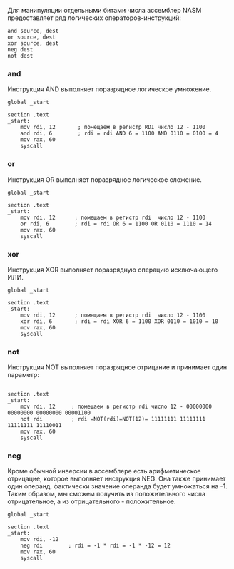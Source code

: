 Для манипуляции отдельными битами числа ассемблер NASM предоставляет ряд логических операторов-инструкций:
```armasm
and source, dest
or source, dest
xor source, dest
neg dest
not dest
```

### and
Инструкция AND выполняет поразрядное логическое умножение.
```armasm
global _start
 
section .text
_start:
    mov rdi, 12       ; помещаем в регистр RDI число 12 - 1100
    and rdi, 6        ; rdi = rdi AND 6 = 1100 AND 0110 = 0100 = 4
    mov rax, 60
    syscall
```

### or
Инструкция OR выполняет поразрядное логическое сложение.
```armasm
global _start
 
section .text
_start:
    mov rdi, 12      ; помещаем в регистр rdi  число 12 - 1100
    or rdi, 6        ; rdi = rdi OR 6 = 1100 OR 0110 = 1110 = 14
    mov rax, 60
    syscall
```

### xor
Инструкция XOR выполняет поразрядную операцию исключающего ИЛИ.
```armasm
global _start
 
section .text
_start:
    mov rdi, 12      ; помещаем в регистр rdi  число 12 - 1100
    xor rdi, 6       ; rdi = rdi XOR 6 = 1100 XOR 0110 = 1010 = 10
    mov rax, 60
    syscall
```

### not
Инструкция NOT выполняет поразрядное отрицание и принимает один параметр:
```global _start
 
section .text
_start:
    mov rdi, 12     ; помещаем в регистр rdi число 12 - 00000000 00000000 00000000 00001100
    not rdi         ; rdi =NOT(rdi)=NOT(12)= 11111111 11111111 11111111 11110011
    mov rax, 60
    syscall
```

### neg
Кроме обычной инверсии в ассемблере есть арифметическое отрицацие, которое выполняет инструкция NEG. Она также принимает один операнд. фактически значение операнда будет умножаться на -1. Таким образом, мы сможем получить из положительного числа отрицательное, а из отрицательного - положительное.
```armasm
global _start
 
section .text
_start:
    mov rdi, -12
    neg rdi        ; rdi = -1 * rdi = -1 * -12 = 12
    mov rax, 60
    syscall
```